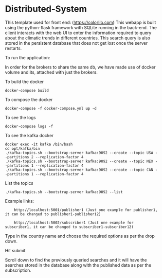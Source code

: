# Distributed-System

This template used for front end: (https://colorlib.com)
This webapp is built using the python-flask framework with SQLite running in the back-end. 
The client interacts with the web UI to enter the information required to query about the climatic trends in different countries. 
This search query is also stored in the persistent database that does not get lost once the server restarts.

To run the application:

In order for the brokers to share the same db, we have made use of docker volume and its, attached with just the brokers.


To build the docker

    docker-compose build

To compose the docker

    docker-compose -f docker-compose.yml up -d

To see the logs
  
    docker-compose logs -f 

To see the kafka docker

    docker exec -it kafka /bin/bash
    cd opt/kafka/bin
    ./kafka-topics.sh --bootstrap-server kafka:9092 --create --topic USA --partitions 2 --replication-factor 4
    ./kafka-topics.sh --bootstrap-server kafka:9092 --create --topic MEX --partitions 1 --replication-factor 4
    ./kafka-topics.sh --bootstrap-server kafka:9092 --create --topic CAN --partitions 1 --replication-factor 4

List the topics

    ./kafka-topics.sh --bootstrap-server kafka:9092 --list

Example links:
        
        http://localhost:5001/publisher1 (Just one example for publisher1, it can be changed to publisher1-publisher12)
        
        http://localhost:5002/subscriber1 (Just one example for subscriber1, it can be changed to subscriber1-subscriber12)


Type in the country name and choose the required options as per the drop down.

Hit submit

Scroll down to find the previously queried searches and it will have the searches stored in the database along with the published data as per the subscription. 

